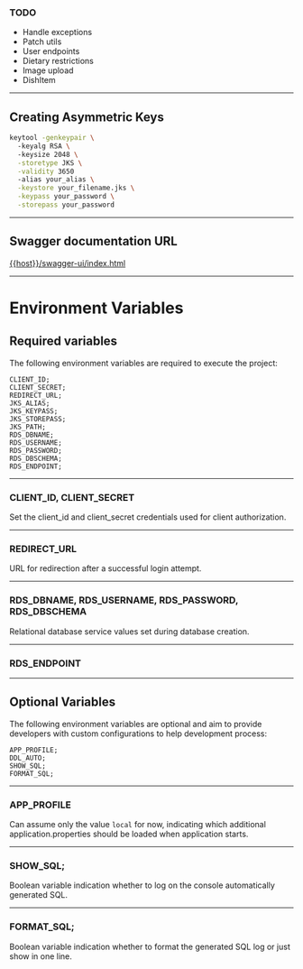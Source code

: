 ### TODO

- Handle exceptions
- Patch utils
- User endpoints
- Dietary restrictions
- Image upload
- DishItem

---

## Creating Asymmetric Keys

```bash
keytool -genkeypair \ 
  -keyalg RSA \ 
  -keysize 2048 \
  -storetype JKS \
  -validity 3650
  -alias your_alias \
  -keystore your_filename.jks \
  -keypass your_password \
  -storepass your_password
```

---

## Swagger documentation URL

[{{host}}/swagger-ui/index.html]({{host}}/swagger-ui/index.html)

---

# Environment Variables

## Required variables

The following environment variables are required to execute the project:

```
CLIENT_ID;
CLIENT_SECRET;
REDIRECT_URL;
JKS_ALIAS;
JKS_KEYPASS;
JKS_STOREPASS;
JKS_PATH;
RDS_DBNAME;
RDS_USERNAME;
RDS_PASSWORD;
RDS_DBSCHEMA;
RDS_ENDPOINT;
```

---

### CLIENT_ID, CLIENT_SECRET

Set the client_id and client_secret credentials used for client authorization.

---

### REDIRECT_URL

URL for redirection after a successful login attempt.

---

### RDS_DBNAME, RDS_USERNAME, RDS_PASSWORD, RDS_DBSCHEMA

Relational database service values set during database creation.

---

### RDS_ENDPOINT

---

## Optional Variables

The following environment variables are optional and aim to provide developers with custom configurations to help development process:

```
APP_PROFILE;
DDL_AUTO;
SHOW_SQL;
FORMAT_SQL;
```

---

### APP_PROFILE

Can assume only the value `local` for now, indicating which additional application.properties should be loaded when application starts.

---

### SHOW_SQL;

Boolean variable indication whether to log on the console automatically generated SQL.

---

### FORMAT_SQL;

Boolean variable indication whether to format the generated SQL log or just show in one line.
